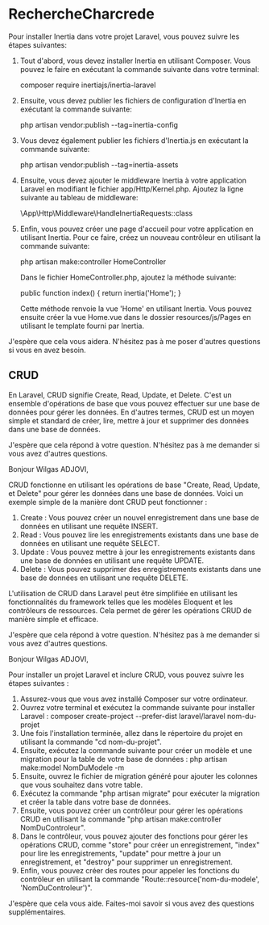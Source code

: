 # RechercheCharcrede


Pour installer Inertia dans votre projet Laravel, vous pouvez suivre les étapes suivantes:

1. Tout d'abord, vous devez installer Inertia en utilisant Composer. Vous pouvez le faire en exécutant la commande suivante dans votre terminal:

   composer require inertiajs/inertia-laravel

2. Ensuite, vous devez publier les fichiers de configuration d'Inertia en exécutant la commande suivante:

   php artisan vendor:publish --tag=inertia-config

3. Vous devez également publier les fichiers d'Inertia.js en exécutant la commande suivante:

   php artisan vendor:publish --tag=inertia-assets

4. Ensuite, vous devez ajouter le middleware Inertia à votre application Laravel en modifiant le fichier app/Http/Kernel.php. Ajoutez la ligne suivante au tableau de middleware:

   \App\Http\Middleware\HandleInertiaRequests::class

5. Enfin, vous pouvez créer une page d'accueil pour votre application en utilisant Inertia. Pour ce faire, créez un nouveau contrôleur en utilisant la commande suivante:

   php artisan make:controller HomeController

   Dans le fichier HomeController.php, ajoutez la méthode suivante:

   public function index()
   {
       return inertia('Home');
   }

   Cette méthode renvoie la vue 'Home' en utilisant Inertia. Vous pouvez ensuite créer la vue Home.vue dans le dossier resources/js/Pages en utilisant le template fourni par Inertia.

J'espère que cela vous aidera. N'hésitez pas à me poser d'autres questions si vous en avez besoin.



## CRUD
En Laravel, CRUD signifie Create, Read, Update, et Delete. C'est un ensemble d'opérations de base que vous pouvez effectuer sur une base de données pour gérer les données. En d'autres termes, CRUD est un moyen simple et standard de créer, lire, mettre à jour et supprimer des données dans une base de données.

J'espère que cela répond à votre question. N'hésitez pas à me demander si vous avez d'autres questions.



Bonjour Wilgas ADJOVI,

CRUD fonctionne en utilisant les opérations de base "Create, Read, Update, et Delete" pour gérer les données dans une base de données. Voici un exemple simple de la manière dont CRUD peut fonctionner :

1. Create : Vous pouvez créer un nouvel enregistrement dans une base de données en utilisant une requête INSERT.
2. Read : Vous pouvez lire les enregistrements existants dans une base de données en utilisant une requête SELECT.
3. Update : Vous pouvez mettre à jour les enregistrements existants dans une base de données en utilisant une requête UPDATE.
4. Delete : Vous pouvez supprimer des enregistrements existants dans une base de données en utilisant une requête DELETE.

L'utilisation de CRUD dans Laravel peut être simplifiée en utilisant les fonctionnalités du framework telles que les modèles Eloquent et les contrôleurs de ressources. Cela permet de gérer les opérations CRUD de manière simple et efficace.

J'espère que cela répond à votre question. N'hésitez pas à me demander si vous avez d'autres questions.



Bonjour Wilgas ADJOVI,

Pour installer un projet Laravel et inclure CRUD, vous pouvez suivre les étapes suivantes :

1. Assurez-vous que vous avez installé Composer sur votre ordinateur.
2. Ouvrez votre terminal et exécutez la commande suivante pour installer Laravel : composer create-project --prefer-dist laravel/laravel nom-du-projet
3. Une fois l'installation terminée, allez dans le répertoire du projet en utilisant la commande "cd nom-du-projet".
4. Ensuite, exécutez la commande suivante pour créer un modèle et une migration pour la table de votre base de données : php artisan make:model NomDuModele -m
5. Ensuite, ouvrez le fichier de migration généré pour ajouter les colonnes que vous souhaitez dans votre table.
6. Exécutez la commande "php artisan migrate" pour exécuter la migration et créer la table dans votre base de données.
7. Ensuite, vous pouvez créer un contrôleur pour gérer les opérations CRUD en utilisant la commande "php artisan make:controller NomDuControleur".
8. Dans le contrôleur, vous pouvez ajouter des fonctions pour gérer les opérations CRUD, comme "store" pour créer un enregistrement, "index" pour lire les enregistrements, "update" pour mettre à jour un enregistrement, et "destroy" pour supprimer un enregistrement.
9. Enfin, vous pouvez créer des routes pour appeler les fonctions du contrôleur en utilisant la commande "Route::resource('nom-du-modele', 'NomDuControleur')".

J'espère que cela vous aide. Faites-moi savoir si vous avez des questions supplémentaires.




